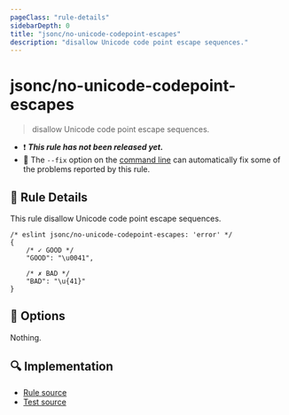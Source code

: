 ```yaml
---
pageClass: "rule-details"
sidebarDepth: 0
title: "jsonc/no-unicode-codepoint-escapes"
description: "disallow Unicode code point escape sequences."
---
```

# jsonc/no-unicode-codepoint-escapes

> disallow Unicode code point escape sequences.

- :exclamation: <badge text="This rule has not been released yet." vertical="middle" type="error"> ***This rule has not been released yet.*** </badge>
- :wrench: The `--fix` option on the [command line](https://eslint.org/docs/user-guide/command-line-interface#fixing-problems) can automatically fix some of the problems reported by this rule.

## :book: Rule Details

This rule disallow Unicode code point escape sequences.

<eslint-code-block fix>

<!-- eslint-skip -->

```json5
/* eslint jsonc/no-unicode-codepoint-escapes: 'error' */
{
    /* ✓ GOOD */
    "GOOD": "\u0041",

    /* ✗ BAD */
    "BAD": "\u{41}"
}
```

</eslint-code-block>

## :wrench: Options

Nothing.

## :mag: Implementation

- [Rule source](https://github.com/ota-meshi/eslint-plugin-jsonc/blob/master/lib/rules/no-unicode-codepoint-escapes.ts)
- [Test source](https://github.com/ota-meshi/eslint-plugin-jsonc/blob/master/tests/lib/rules/no-unicode-codepoint-escapes.js)

